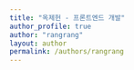 ```yaml
---
title: "옥제헌 - 프론트엔드 개발"
author_profile: true
author: "rangrang"
layout: author
permalink: /authors/rangrang
---
```

